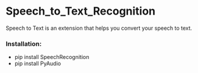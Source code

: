 # Speech_to_Text_Recognition     
Speech to Text is an extension that helps you convert your speech to text.      
       
### Installation:     
- pip install SpeechRecognition    
- pip install PyAudio   
